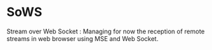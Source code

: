 # SoWS
Stream over Web Socket : Managing for now the reception of remote streams in web browser using MSE and Web Socket.
